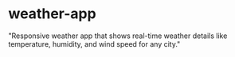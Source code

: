 # weather-app
"Responsive weather app that shows real-time weather details like temperature, humidity, and wind speed for any city."
